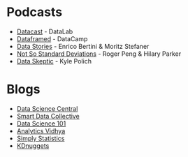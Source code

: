# Podcasts
* [Datacast](https://open.spotify.com/show/3ykgIX30TUBxfl2G9BVafU?si=TiDF51GPQ2OaPqG1GMiOsA&dl_branch=1) - DataLab
* [Dataframed](https://open.spotify.com/show/02yJXEJAJiQ0Vm2AO9Xj6X?si=EksZApMWTzSA2JOKQBHcuA&dl_branch=1) - DataCamp
* [Data Stories](https://open.spotify.com/show/0aIvhK1ANin1kSOKRhWG1M?si=mq1pFJsoQFafyNCiJoIDYQ&dl_branch=1) - Enrico Bertini & Moritz Stefaner
* [Not So Standard Deviations](https://open.spotify.com/show/0aIvhK1ANin1kSOKRhWG1M?si=mq1pFJsoQFafyNCiJoIDYQ&dl_branch=1) - Roger Peng & Hilary Parker
* [Data Skeptic](https://open.spotify.com/show/1BZN7H3ikovSejhwQTzNm4?si=gS1XsAZaT8GR2cjNcF6Q5Q&dl_branch=1) - Kyle Polich
 
# Blogs
* [Data Science Central](https://www.datasciencecentral.com/)
* [Smart Data Collective](https://www.smartdatacollective.com/)
* [Data Science 101](https://ryanswanstrom.com/datascience101/)
* [Analytics Vidhya](https://www.analyticsvidhya.com/blog/)
* [Simply Statistics](https://simplystatistics.org/)
* [KDnuggets](https://www.kdnuggets.com/news/index.html)
